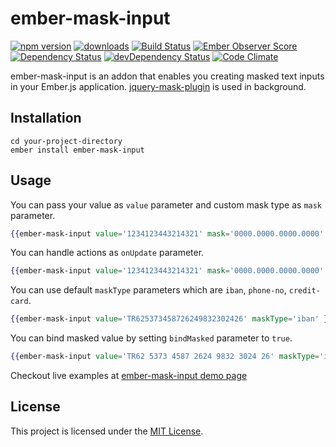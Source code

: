 ember-mask-input
==============================================================================

[![npm version](https://badge.fury.io/js/ember-mask-input.svg)](https://badge.fury.io/js/ember-mask-input.svg)
[![downloads](https://img.shields.io/npm/dm/ember-mask-input.svg?style=flat-square)](https://img.shields.io/npm/dm/ember-mask-input.svg?style=flat-square)
[![Build Status](https://travis-ci.org/ahmetemrekilinc/ember-mask-input.svg?branch=master)](https://travis-ci.org/ahmetemrekilinc/ember-mask-input.svg?branch=master)
[![Ember Observer Score](https://emberobserver.com/badges/ember-mask-input.svg)](https://emberobserver.com/badges/ember-mask-input.svg)
[![Dependency Status](https://david-dm.org/ahmetemrekilinc/ember-mask-input.svg)](https://david-dm.org/ahmetemrekilinc/ember-mask-input.svg)
[![devDependency Status](https://david-dm.org/ahmetemrekilinc/ember-mask-input/dev-status.svg)](https://david-dm.org/ahmetemrekilinc/ember-mask-input/dev-status.svg)
[![Code Climate](https://codeclimate.com/github/ahmetemrekilinc/ember-mask-input/badges/gpa.svg)](https://codeclimate.com/github/ahmetemrekilinc/ember-mask-input/badges/gpa.svg)

ember-mask-input is an addon that enables you creating masked text inputs in your Ember.js application.
[jquery-mask-plugin](https://github.com/igorescobar/jQuery-Mask-Plugin) is used in background.

Installation
------------------------------------------------------------------------------

```
cd your-project-directory
ember install ember-mask-input
```

Usage
------------------------------------------------------------------------------

You can pass your value as `value` parameter and custom mask type as `mask` parameter.
```hbs
{{ember-mask-input value='1234123443214321' mask='0000.0000.0000.0000' }}
```

You can handle actions as `onUpdate` parameter.
```hbs
{{ember-mask-input value='1234123443214321' mask='0000.0000.0000.0000' onUpdate=(action 'myMaskAction') }}
```

You can use default `maskType` parameters which are `iban`, `phone-no`, `credit-card`.
```hbs
{{ember-mask-input value='TR625373458726249832302426' maskType='iban' }}
```

You can bind masked value by setting `bindMasked` parameter to `true`.
```hbs
{{ember-mask-input value='TR62 5373 4587 2624 9832 3024 26' maskType='iban' bindMasked=true }}
```

Checkout live examples at [ember-mask-input demo page](https://ahmetemrekilinc.github.io/ember-mask-input-demo/)

License
------------------------------------------------------------------------------

This project is licensed under the [MIT License](LICENSE.md).
